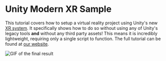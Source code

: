 # Unity Modern XR Sample

This tutorial covers how to setup a virtual reality project using Unity's new [XR system](https://docs.unity3d.com/Manual/XR.html). It specifically shows how to do so without using any of Unity's legacy tools **and** without any third party assets! This means it is incredibly lightweight, requiring only a single script to function. The full tutorial can be found at [our website](https://rgbschemes.com/blog/setting-up-unity-xr-in-2020/).

![GIF of the final result](https://github.com/RGB-Schemes/Unity-Modern-XR-Sample/raw/master/result.gif "The final results")
